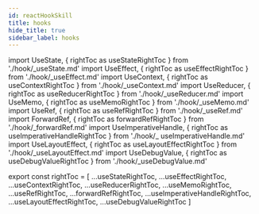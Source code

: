 ```yaml
---
id: reactHookSkill
title: hooks
hide_title: true
sidebar_label: hooks
---
```


import UseState, { rightToc as useStateRightToc } from './hook/\_useState.md'
import UseEffect, { rightToc as useEffectRightToc } from './hook/\_useEffect.md'
import UseContext, { rightToc as useContextRightToc } from './hook/\_useContext.md'
import UseReducer, { rightToc as useReducerRightToc } from './hook/\_useReducer.md'
import UseMemo, { rightToc as useMemoRightToc } from './hook/\_useMemo.md'
import UseRef, { rightToc as useRefRightToc } from './hook/\_useRef.md'
import ForwardRef, { rightToc as forwardRefRightToc } from './hook/\_forwardRef.md'
import UseImperativeHandle, { rightToc as useImperativeHandleRightToc } from './hook/\_ useImperativeHandle.md'
import UseLayoutEffect, { rightToc as useLayoutEffectRightToc } from './hook/\_useLayoutEffect.md'
import UseDebugValue, { rightToc as useDebugValueRightToc } from './hook/\_useDebugValue.md'

<UseState />
<UseEffect />
<UseContext />
<UseReducer />
<UseMemo />
<UseRef />
<ForwardRef />
<UseImperativeHandle />
<UseLayoutEffect />
<UseDebugValue />

export const rightToc = [
...useStateRightToc,
...useEffectRightToc,
...useContextRightToc,
...useReducerRightToc,
...useMemoRightToc,
...useRefRightToc,
...forwardRefRightToc,
...useImperativeHandleRightToc,
...useLayoutEffectRightToc,
...useDebugValueRightToc
]
